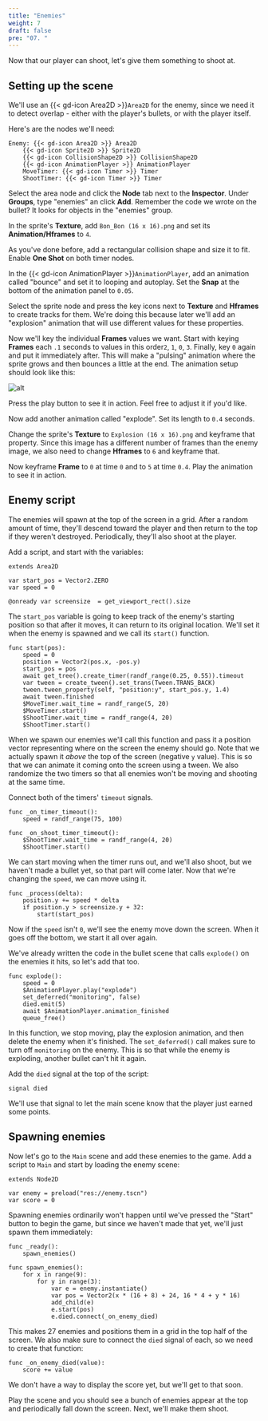 ```yaml
---
title: "Enemies"
weight: 7
draft: false
pre: "07. "
---
```


Now that our player can shoot, let's give them something to shoot at.

## Setting up the scene

We'll use an {{< gd-icon Area2D >}}`Area2D` for the enemy, since we need it to detect overlap - either with the player's bullets, or with the player itself.

Here's are the nodes we'll need:

```
Enemy: {{< gd-icon Area2D >}} Area2D
    {{< gd-icon Sprite2D >}} Sprite2D
    {{< gd-icon CollisionShape2D >}} CollisionShape2D
    {{< gd-icon AnimationPlayer >}} AnimationPlayer
    MoveTimer: {{< gd-icon Timer >}} Timer
    ShootTimer: {{< gd-icon Timer >}} Timer
```

Select the area node and click the **Node** tab next to the **Inspector**. Under **Groups**, type "enemies" an click **Add**. Remember the code we wrote on the bullet? It looks for objects in the "enemies" group.

In the sprite's **Texture**, add `Bon_Bon (16 x 16).png` and set its **Animation/Hframes** to `4`.

As you've done before, add a rectangular collision shape and size it to fit. Enable **One Shot** on both timer nodes.

In the {{< gd-icon AnimationPlayer >}}`AnimationPlayer`, add an animation called "bounce" and set it to looping and autoplay. Set the **Snap** at the bottom of the animation panel to `0.05`.

Select the sprite node and press the key icons next to **Texture** and **Hframes** to create tracks for them. We're doing this because later we'll add an "explosion" animation that will use different values for these properties.

Now we'll key the individual **Frames** values we want. Start with keying **Frames** each `.1` seconds to values in this order`2`, `1`, `0`, `3`. Finally, key `0` again and put it immediately after. This will make a "pulsing" animation where the sprite grows and then bounces a little at the end. The animation setup should look like this:

![alt](/godot_recipes/4.x/img/2d_101_20.png)

Press the play button to see it in action. Feel free to adjust it if you'd like.

Now add another animation called "explode". Set its length to `0.4` seconds.

Change the sprite's **Texture** to `Explosion (16 x 16).png` and keyframe that property. Since this image has a different number of frames than the enemy image, we also need to change **Hframes** to `6` and keyframe that.

Now keyframe **Frame** to `0` at time `0` and to `5` at time `0.4`. Play the animation to see it in action.

## Enemy script

The enemies will spawn at the top of the screen in a grid. After a random amount of time, they'll descend toward the player and then return to the top if they weren't destroyed. Periodically, they'll also shoot at the player.

Add a script, and start with the variables:

```gdscript
extends Area2D

var start_pos = Vector2.ZERO
var speed = 0

@onready var screensize  = get_viewport_rect().size
```

The `start_pos` variable is going to keep track of the enemy's starting position so that after it moves, it can return to its original location. We'll set it when the enemy is spawned and we call its `start()` function.

```gdscript
func start(pos):
    speed = 0
    position = Vector2(pos.x, -pos.y)
    start_pos = pos
    await get_tree().create_timer(randf_range(0.25, 0.55)).timeout
    var tween = create_tween().set_trans(Tween.TRANS_BACK)
    tween.tween_property(self, "position:y", start_pos.y, 1.4)
    await tween.finished
    $MoveTimer.wait_time = randf_range(5, 20)
    $MoveTimer.start()
    $ShootTimer.wait_time = randf_range(4, 20)
    $ShootTimer.start()
```

When we spawn our enemies we'll call this function and pass it a position vector representing where on the screen the enemy should go. Note that we actually spawn it *above* the top of the screen (negative `y` value). This is so that we can animate it coming onto the screen using a tween. We also randomize the two timers so that all enemies won't be moving and shooting at the same time.

Connect both of the timers' `timeout` signals.

```gdscript
func _on_timer_timeout():
    speed = randf_range(75, 100)

func _on_shoot_timer_timeout():
    $ShootTimer.wait_time = randf_range(4, 20)
    $ShootTimer.start()
```

We can start moving when the timer runs out, and we'll also shoot, but we haven't made a bullet yet, so that part will come later. Now that we're changing the `speed`, we can move using it.

```gdscript
func _process(delta):
    position.y += speed * delta
    if position.y > screensize.y + 32:
        start(start_pos)
```

Now if the `speed` isn't `0`, we'll see the enemy move down the screen. When it goes off the bottom, we start it all over again.

We've already written the code in the bullet scene that calls `explode()` on the enemies it hits, so let's add that too.

```gdscript
func explode():
    speed = 0
    $AnimationPlayer.play("explode")
    set_deferred("monitoring", false)
    died.emit(5)
    await $AnimationPlayer.animation_finished
    queue_free()
```

In this function, we stop moving, play the explosion animation, and then delete the enemy when it's finished. The `set_deferred()` call makes sure to turn off `monitoring` on the enemy. This is so that while the enemy is exploding, another bullet can't hit it again.

Add the `died` signal at the top of the script:

```gdscript
signal died
```

We'll use that signal to let the main scene know that the player just earned some points.

## Spawning enemies

Now let's go to the `Main` scene and add these enemies to the game. Add a script to `Main` and start by loading the enemy scene:

```gdscript
extends Node2D

var enemy = preload("res://enemy.tscn")
var score = 0
```

Spawning enemies ordinarily won't happen until we've pressed the "Start" button to begin the game, but since we haven't made that yet, we'll just spawn them immediately:

```gdscript
func _ready():
    spawn_enemies()

func spawn_enemies():
    for x in range(9):
        for y in range(3):
            var e = enemy.instantiate()
            var pos = Vector2(x * (16 + 8) + 24, 16 * 4 + y * 16)
            add_child(e)
            e.start(pos)
            e.died.connect(_on_enemy_died)
```

This makes 27 enemies and positions them in a grid in the top half of the screen. We also make sure to connect the `died` signal of each, so we need to create that function:

```gdscript
func _on_enemy_died(value):
    score += value
```

We don't have a way to display the score yet, but we'll get to that soon.

Play the scene and you should see a bunch of enemies appear at the top and periodically fall down the screen. Next, we'll make them shoot.